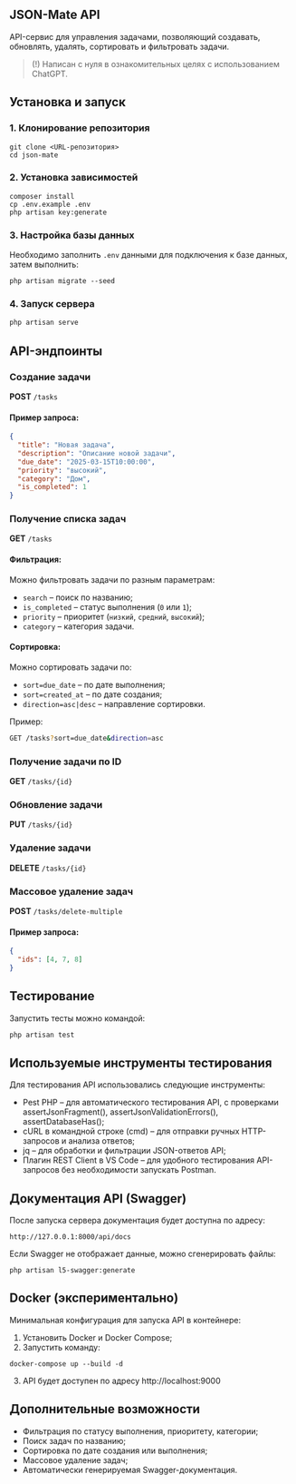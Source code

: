 ## JSON-Mate API
API-сервис для управления задачами, позволяющий создавать, обновлять, удалять, сортировать и фильтровать задачи. 

> (!) Написан с нуля в ознакомительных целях с использованием ChatGPT.

## Установка и запуск
### 1. Клонирование репозитория
```
git clone <URL-репозитория>
cd json-mate
```
### 2. Установка зависимостей
```
composer install
cp .env.example .env
php artisan key:generate
```
### 3. Настройка базы данных
Необходимо заполнить `.env` данными для подключения к базе данных, затем выполнить:
```
php artisan migrate --seed
```
### 4. Запуск сервера
```sh
php artisan serve
```

## API-эндпоинты
### Создание задачи
**POST** `/tasks`
#### Пример запроса:
```json
{
  "title": "Новая задача",
  "description": "Описание новой задачи",
  "due_date": "2025-03-15T10:00:00",
  "priority": "высокий",
  "category": "Дом",
  "is_completed": 1
}
```
### Получение списка задач
**GET** `/tasks`
#### Фильтрация:
Можно фильтровать задачи по разным параметрам:
- `search` – поиск по названию;
- `is_completed` – статус выполнения (`0` или `1`);
- `priority` – приоритет (`низкий`, `средний`, `высокий`);
- `category` – категория задачи.

#### Сортировка:
Можно сортировать задачи по:
- `sort=due_date` – по дате выполнения;
- `sort=created_at` – по дате создания;
- `direction=asc|desc` – направление сортировки.

Пример:
```sh
GET /tasks?sort=due_date&direction=asc
```
### Получение задачи по ID
**GET** `/tasks/{id}`
### Обновление задачи
**PUT** `/tasks/{id}`
### Удаление задачи
**DELETE** `/tasks/{id}`
### Массовое удаление задач
**POST** `/tasks/delete-multiple`
#### Пример запроса:
```json
{
  "ids": [4, 7, 8]
}
```

## Тестирование
Запустить тесты можно командой:
```sh
php artisan test
```
## Используемые инструменты тестирования
Для тестирования API использовались следующие инструменты:
- Pest PHP – для автоматического тестирования API, с проверками assertJsonFragment(), assertJsonValidationErrors(), assertDatabaseHas();
- cURL в командной строке (cmd) – для отправки ручных HTTP-запросов и анализа ответов;
- jq – для обработки и фильтрации JSON-ответов API;
- Плагин REST Client в VS Code – для удобного тестирования API-запросов без необходимости запускать Postman.

## Документация API (Swagger)
После запуска сервера документация будет доступна по адресу:
```
http://127.0.0.1:8000/api/docs
```
Если Swagger не отображает данные, можно сгенерировать файлы:
```
php artisan l5-swagger:generate
```
## Docker (экспериментально)
Минимальная конфигурация для запуска API в контейнере:
1. Установить Docker и Docker Compose;
2. Запустить команду:
```
docker-compose up --build -d
```
3. API будет доступен по адресу http://localhost:9000

## Дополнительные возможности
- Фильтрация по статусу выполнения, приоритету, категории;
- Поиск задач по названию;
- Сортировка по дате создания или выполнения;
- Массовое удаление задач;
- Автоматически генерируемая Swagger-документация.


